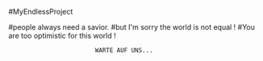 #MyEndlessProject

#people always need a savior.
#but I'm sorry the world is not equal ! 
#You are too optimistic for this world !


                            WARTE AUF UNS...    

               
